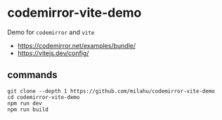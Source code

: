 # codemirror-vite-demo

Demo for `codemirror` and `vite`

- https://codemirror.net/examples/bundle/
- https://vitejs.dev/config/

## commands

```
git clone --depth 1 https://github.com/milahu/codemirror-vite-demo
cd codemirror-vite-demo
npm run dev
npm run build
```
